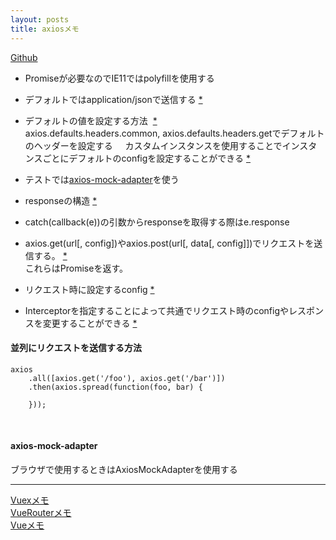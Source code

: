 ```yaml
---
layout: posts
title: axiosメモ 
---
```

[Github](https://github.com/mzabriskie/axios)  

* Promiseが必要なのでIE11ではpolyfillを使用する  

* デフォルトではapplication/jsonで送信する [\*](https://github.com/mzabriskie/axios#using-applicationx-www-form-urlencoded-format)  

* デフォルトの値を設定する方法  [\*](https://github.com/mzabriskie/axios#global-axios-defaults)  
axios.defaults.headers.common, axios.defaults.headers.getでデフォルトのヘッダーを設定する    
カスタムインスタンスを使用することでインスタンスごとにデフォルトのconfigを設定することができる [\*](https://github.com/mzabriskie/axios/blob/master/README.md#custom-instance-defaults)    

* テストでは[axios-mock-adapter](https://github.com/ctimmerm/axios-mock-adapter)を使う

* responseの構造 [\*](https://github.com/mzabriskie/axios/blob/master/README.md#response-schema)  

* catch(callback(e))の引数からresponseを取得する際はe.response  

* axios.get(url[, config])やaxios.post(url[, data[, config]])でリクエストを送信する。 [\*](https://github.com/mzabriskie/axios#request-method-aliases)   
これらはPromiseを返す。

* リクエスト時に設定するconfig [\*](https://github.com/mzabriskie/axios#request-config)   

* Interceptorを指定することによって共通でリクエスト時のconfigやレスポンスを変更することができる [\*](https://github.com/mzabriskie/axios/blob/master/README.md#interceptors)   

#### 並列にリクエストを送信する方法

```
axios
    .all([axios.get('/foo'), axios.get('/bar')])
    .then(axios.spread(function(foo, bar) {

    }));
```
<br>

#### axios-mock-adapter

ブラウザで使用するときはAxiosMockAdapterを使用する


<hr>

[Vuexメモ](/2017/01/14/vuex.html)  
[VueRouterメモ](/2017/01/15/vue-router.html)  
[Vueメモ](/2016/12/20/vuejs.html)  
